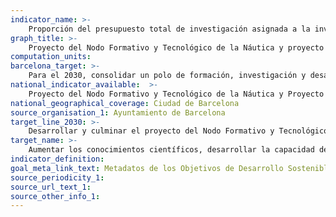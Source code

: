 ```yaml
---
indicator_name: >-
    Proporción del presupuesto total de investigación asignada a la investigación en el campo de la tecnología marina
graph_title: >-
    Proyecto del Nodo Formativo y Tecnológico de la Náutica y proyecto Barcelona Mar de Ciencia
computation_units: 
barcelona_target: >-
    Para el 2030, consolidar un polo de formación, investigación y desarrollo en torno a las ciencias del mar
national_indicator_available:  >-
    Proyecto del Nodo Formativo y Tecnológico de la Náutica y Proyecto Barcelona Mar de Ciencia
national_geographical_coverage: Ciudad de Barcelona 
source_organisation_1: Ayuntamiento de Barcelona
target_line_2030: >-
    Desarrollar y culminar el proyecto del Nodo Formativo y Tecnológico de la Náutica y el Proyecto Barcelona Mar de Ciencia
target_name: >-
    Aumentar los conocimientos científicos, desarrollar la capacidad de investigación y transferir la tecnología marina, teniendo en cuenta los criterios y las directrices para la transferencia de tecnología marina de la Comisión Oceanográfica Intergubernamental, con el fin de mejorar la salud de los océanos y potenciar la contribución de la biodiversidad marina al progreso de los países en desarrollo, en particular, de los pequeños Estados insulares en desarrollo y los países menos avanzados
indicator_definition:
goal_meta_link_text: Metadatos de los Objetivos de Desarrollo Sostenible de las Naciones Unidas (pdf 894kB)
source_periodicity_1: 
source_url_text_1: 
source_other_info_1:
---
```

